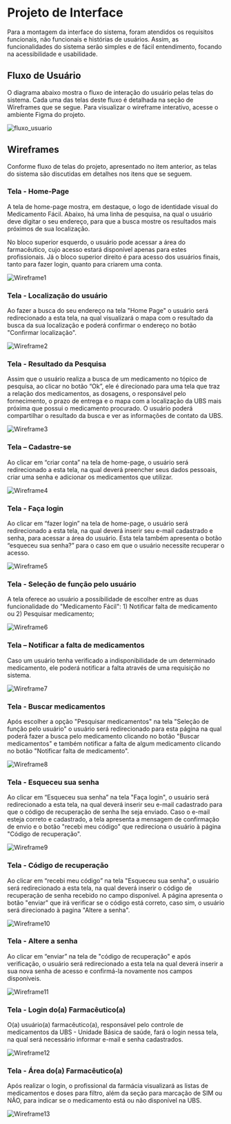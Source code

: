 
# Projeto de Interface

Para a montagem da interface do sistema, foram atendidos os requisitos funcionais, não funcionais e histórias de usuários. Assim, as funcionalidades do sistema serão simples e de fácil entendimento, focando na acessibilidade e usabilidade. 

## Fluxo de Usuário

O diagrama abaixo mostra o fluxo de interação do usuário pelas telas do sistema. Cada uma das telas deste fluxo é detalhada na seção de Wireframes que se segue. Para visualizar o wireframe interativo, acesse o ambiente Figma do projeto. 

![fluxo_usuario](img/fluxo_novo.jpg)

## Wireframes

Conforme fluxo de telas do projeto, apresentado no item anterior, as telas do sistema são discutidas em detalhes nos itens que se seguem. 

### Tela - Home-Page 

A tela de home-page mostra, em destaque, o logo de identidade visual do Medicamento Fácil. Abaixo, há uma linha de pesquisa, na qual o usuário deve digitar o seu endereço, para que a busca mostre os resultados mais próximos de sua localização. 

No bloco superior esquerdo, o usuário pode acessar a área do farmacêutico, cujo acesso estará disponível apenas para estes profissionais. Já o bloco superior direito é para acesso dos usuários finais, tanto para fazer login, quanto para criarem uma conta. 

![Wireframe1](img/Desktop1.jpg)

### Tela - Localização do usuário

Ao fazer a busca do seu endereço na tela "Home Page" o usuário será redirecionado a esta tela, na qual visualizará o mapa com o resultado da busca da sua localização e poderá confirmar o endereço no botão "Confirmar localização".

![Wireframe2](img/Desktop2.jpg)

### Tela - Resultado da Pesquisa 

Assim que o usuário realiza a busca de um medicamento no tópico de pesquisa, ao clicar no botão “Ok”, ele é direcionado para uma tela que traz a relação dos medicamentos, as dosagens, o responsável pelo fornecimento, o prazo de entrega e o mapa com a localização da UBS mais próxima que possui o medicamento procurado. 
O usuário poderá compartilhar o resultado da busca e ver as informações de contato da UBS.

![Wireframe3](img/Desktop3.jpg)

### Tela – Cadastre-se 

Ao clicar em “criar conta” na tela de home-page, o usuário será redirecionado a esta tela, na qual deverá preencher seus dados pessoais, criar uma senha e adicionar os medicamentos que utilizar. 

![Wireframe4](img/Desktop4.jpg)

### Tela - Faça login 

Ao clicar em “fazer login” na tela de home-page, o usuário será redirecionado a esta tela, na qual deverá inserir seu e-mail cadastrado e senha, para acessar a área do usuário. Esta tela também apresenta o botão “esqueceu sua senha?” para o caso em que o usuário necessite recuperar o acesso. 

![Wireframe5](img/Desktop5.jpg)

 ### Tela - Seleção de função pelo usuário
 
 A tela oferece ao usuário a possibilidade de escolher entre as duas funcionalidade do "Medicamento Fácil": 1) Notificar falta de medicamento ou 2) Pesquisar medicamento;

![Wireframe6](img/Desktop6.jpg)

### Tela – Notificar a falta de medicamentos

Caso um usuário tenha verificado a indisponibilidade de um determinado medicamento, ele poderá notificar a falta através de uma requisição no sistema. 

![Wireframe7](img/Desktop7.jng)

### Tela - Buscar medicamentos

Após escolher a opção "Pesquisar medicamentos" na tela "Seleção de função pelo usuário" o usuário será redirecionado para esta página na qual poderá fazer a busca pelo medicamento clicando no botão "Buscar medicamentos" e também notificar a falta de algum medicamento clicando no botão "Notificar falta de medicamento".

![Wireframe8](img/Desktop8.jpg)

### Tela - Esqueceu sua senha 

Ao clicar em “Esqueceu sua senha” na tela "Faça login", o usuário será redirecionado a esta tela, na qual deverá inserir seu e-mail cadastrado para que o código de recuperação de senha lhe seja enviado. Caso o e-mail esteja correto e cadastrado, a tela apresenta a mensagem de confirmação de envio e o botão "recebi meu código" que redireciona o usuário à página "Código de recuperação". 

![Wireframe9](img/Desktop9.jpg)

### Tela - Código de recuperação 

Ao clicar em “recebi meu código” na tela "Esqueceu sua senha", o usuário será redirecionado a esta tela, na qual deverá inserir o código de recuperação de senha recebido no campo disponível. A página apresenta o botão "enviar" que irá verificar se o código está correto, caso sim, o usuário será direcionado à pagina "Altere a senha".

![Wireframe10](img/wireframe10.png)

### Tela - Altere a senha 

Ao clicar em “enviar” na tela de "código de recuperação" e após verificação, o usuário será redirecionado a esta tela na qual deverá inserir a sua nova senha de acesso e confirmá-la novamente nos campos disponíveis.

![Wireframe11](img/Desktop11.jpg)

### Tela - Login do(a) Farmacêutico(a)

O(a) usuário(a) farmacêutico(a), responsável pelo controle de medicamentos da UBS - Unidade Básica de saúde, fará o login nessa tela, na qual será necessário informar e-mail e senha cadastrados. 

![Wireframe12](img/Desktop12.jpg)


### Tela - Área do(a) Farmacêutico(a)

Após realizar o login, o profissional da farmácia visualizará as listas de medicamentos e doses para filtro, além da seção para marcação de SIM ou NÃO, para indicar se o medicamento está ou não disponível na UBS.

![Wireframe13](img/Desktop13.jpg)
